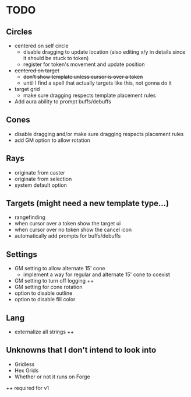 # TODO

## Circles
  - centered on self circle
    - disable dragging to update location (also editing x/y in details since it should be stuck to token)
    - register for token's movement and update position
  - ~~centered on target~~
    - ~~don't show template unless cursor is over a token~~
    - until I find a spell that actually targets like this, not gonna do it
  - target grid
    - make sure dragging respects template placement rules
  - Add aura ability to prompt buffs/debuffs

## Cones
- disable dragging and/or make sure dragging respects placement rules
- add GM option to allow rotation

## Rays
- originate from caster
- originate from selection
- system default option

## Targets (might need a new template type...)
- rangefinding
- when cursor over a token show the target ui
- when cursor over no token show the cancel icon
- automatically add prompts for buffs/debuffs

## Settings
- GM setting to allow alternate 15' cone
  - implement a way for regular and alternate 15' cone to coexist
- GM setting to turn off logging ++
- GM setting for cone rotation
- option to disable outline
- option to disable fill color

## Lang
- externalize all strings ++

## Unknowns that I don't intend to look into
- Gridless
- Hex Grids
- Whether or not it runs on Forge

++ required for v1
